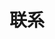 <!--
 * @Descripttion: 
 * @version: 
 * @Author: 刘永帅
 * @Date: 2021-11-22 15:22:12
 * @LastEditors: 刘永帅
 * @LastEditTime: 2021-11-22 15:23:22
-->
# 联系
